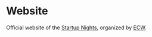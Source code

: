# Website

Official website of the [Startup Nights](https://www.startup-nights.ch), organized by [ECW](https://www.ec-w.ch/).
